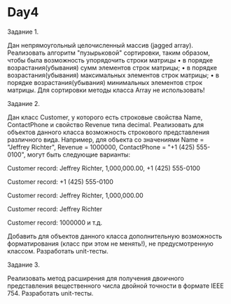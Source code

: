 # Day4
Задание 1.

Дан непрямоугольный целочисленный массив (jagged array). Реализовать алгоритм "пузырьковой" сортировки, таким образом, чтобы была возможность упорядочить строки матрицы
•	в порядке возрастания(убывания) сумм элементов строк матрицы;
•	в порядке возрастания(убывания) максимальных элементов строк матрицы;
•	в порядке возрастания(убывания) минимальных элементов строк матрицы.
Для сортировки методы класса Array не использовать!

Задание 2.

Дан класс Customer, у которого есть строковые свойства Name, ContactPhone и свойство Revenue типа decimal. Реализовать для объектов данного класса возможность строкового представления различного вида. Например, для объекта со значениями Name = "Jeffrey Richter", Revenue = 1000000, ContactPhone = "+1 (425) 555-0100", могут быть следующие варианты: 

Customer record: Jeffrey Richter,  1,000,000.00, +1 (425) 555-0100

Customer record: +1 (425) 555-0100

Customer record: Jeffrey Richter, 1,000,000.00

Customer record: Jeffrey Richter

Customer record: 1000000 и т.д.

Добавить для объектов данного класса дополнительную возможность форматирования (класс при этом не менять!), не предусмотренную классом. 
Разработать unit-тесты.

Задание 3. 

Реализовать метод расширения для получения двоичного представления вещественного числа двойной точности в формате IEEE 754. Разработать unit-тесты.

